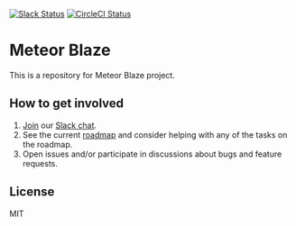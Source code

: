 [![Slack Status](http://slack.blazejs.com/badge.svg)](http://slack.blazejs.com)
[![CircleCI Status](https://circleci.com/gh/meteor/blaze.svg?style=shield)](https://circleci.com/gh/meteor/blaze)

# Meteor Blaze

This is a repository for Meteor Blaze project.

## How to get involved

1. [Join](http://slack.blazejs.com) our [Slack chat](https://blazejs.slack.com/).
1. See the current [roadmap](https://github.com/meteor/blaze/milestones) and consider
   helping with any of the tasks on the roadmap.
1. Open issues and/or participate in discussions about bugs and feature requests.

## License

MIT

